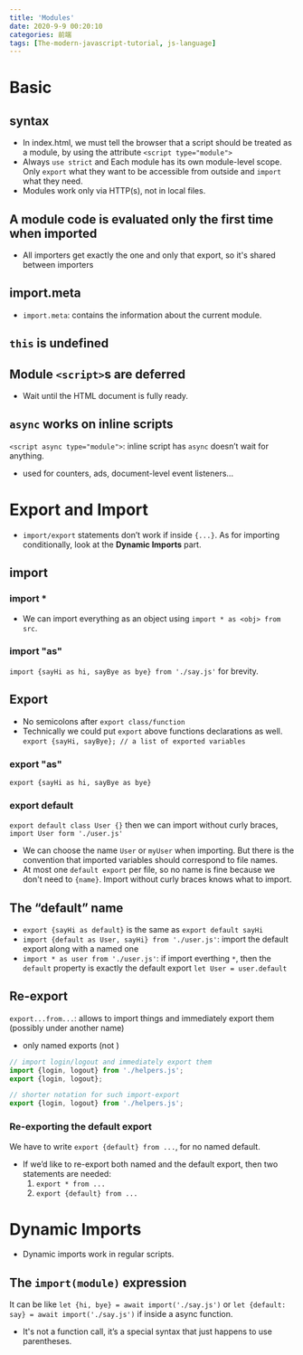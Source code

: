 ```yaml
---
title: 'Modules'
date: 2020-9-9 00:20:10
categories: 前端
tags: [The-modern-javascript-tutorial, js-language]
---
```


# Basic
## syntax
- In index.html, we must tell the browser that a script should be treated as a module, by using the attribute `<script type="module">`
- Always `use strict` and Each module has its own module-level scope. Only `export` what they want to be accessible from outside and `import` what they need.
- Modules work only via HTTP(s), not in local files.

## A module code is evaluated only the first time when imported
- All importers get exactly the one and only that export, so it's shared between importers

## import.meta
- `import.meta`: contains the information about the current module.
<!--more-->

## `this` is undefined
## Module `<script>`s are deferred
-  Wait until the HTML document is fully ready.

## `async` works on inline scripts
`<script async type="module">`: inline script has `async` doesn’t wait for anything.
- used for counters, ads, document-level event listeners...

# Export and Import
- `import/export` statements don’t work if inside `{...}`. As for importing conditionally, look at the **Dynamic Imports** part.

## import
### import *
- We can import everything as an object using `import * as <obj> from src`.

### import "as"
`import {sayHi as hi, sayBye as bye} from './say.js'` for brevity.

## Export
- No semicolons after `export class/function` 
- Technically we could put `export` above functions declarations as well. `export {sayHi, sayBye}; // a list of exported variables`

### export "as"
`export {sayHi as hi, sayBye as bye}`

### export default
`export default class User {}` then we can import without curly braces, `import User form './user.js'`
- We can choose the name `User` or `myUser` when importing. But there is the convention that imported variables should correspond to file names.
- At most one `default export` per file, so no name is fine because we don't need to `{name}`. Import without curly braces knows what to import.

## The “default” name
- `export {sayHi as default}` is the same as `export default sayHi`
- `import {default as User, sayHi} from './user.js'`: import the default export along with a named one
- `import * as user from './user.js'`: if import everthing `*`, then the `default` property is exactly the default export `let User = user.default`

## Re-export
`export...from...`: allows to import things and immediately export them (possibly under another name)
-  only named exports (not )

```javascript
// import login/logout and immediately export them
import {login, logout} from './helpers.js';
export {login, logout};

// shorter notation for such import-export
export {login, logout} from './helpers.js';
```

### Re-exporting the default export
We have to write `export {default} from ...`, for no named default.
- If we’d like to re-export both named and the default export, then two statements are needed:
  1. `export * from ...`
  2. `export {default} from ...`
  

# Dynamic Imports
- Dynamic imports work in regular scripts.

## The `import(module)` expression
It can be like `let {hi, bye} = await import('./say.js')` or `let {default: say} = await import('./say.js')` if inside a async function.
- It's not a function call, it’s a special syntax that just happens to use parentheses.
